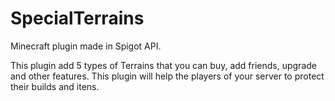 # SpecialTerrains

Minecraft plugin made in Spigot API.

This plugin add 5 types of Terrains that you can buy, add friends, upgrade and other features. 
This plugin will help the players of your server to protect their builds and itens.
